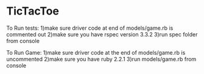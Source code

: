 # TicTacToe


To Run tests:
1)make sure driver code at end of models/game.rb is commented out
2)make sure you have rspec version 3.3.2
3)run spec folder from console

To Run Game:
1)make sure driver code at the end of models/game.rb is uncommented
2)make sure you have ruby 2.2.1
3)run models/game.rb from console

